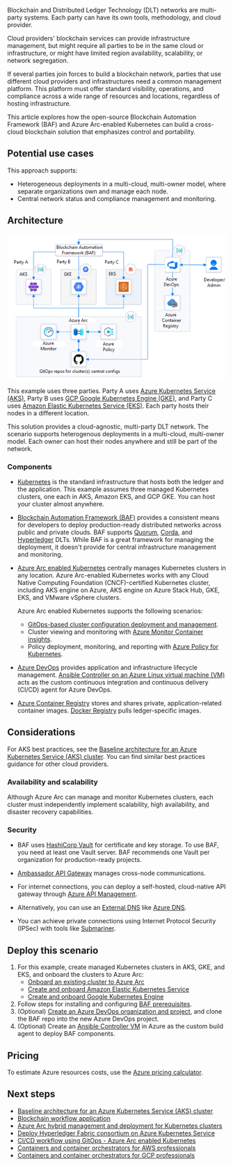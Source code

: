 Blockchain and Distributed Ledger Technology (DLT) networks are multi-party systems. Each party can have its own tools, methodology, and cloud provider.

Cloud providers' blockchain services can provide infrastructure management, but might require all parties to be in the same cloud or infrastructure, or might have limited region availability, scalability, or network segregation.

If several parties join forces to build a blockchain network, parties that use different cloud providers and infrastructures need a common management platform. This platform must offer standard visibility, operations, and compliance across a wide range of resources and locations, regardless of hosting infrastructure.

This article explores how the open-source Blockchain Automation Framework (BAF) and Azure Arc-enabled Kubernetes can build a cross-cloud blockchain solution that emphasizes control and portability.

## Potential use cases

This approach supports:

- Heterogeneous deployments in a multi-cloud, multi-owner model, where separate organizations own and manage each node.
- Central network status and compliance management and monitoring.

## Architecture

![Diagram showing a three-party blockchain network with each party using a different cloud provider, managed and monitored through BAF and Azure Arc.](media/multi-cloud-blockchain-network.png)

This example uses three parties. Party A uses [Azure Kubernetes Service (AKS)](/azure/aks/intro-kubernetes), Party B uses [GCP Google Kubernetes Engine (GKE)](https://cloud.google.com/kubernetes-engine), and Party C uses [Amazon Elastic Kubernetes Service (EKS)](https://aws.amazon.com/eks/). Each party hosts their nodes in a different location.

This solution provides a cloud-agnostic, multi-party DLT network. The scenario supports heterogenous deployments in a multi-cloud, multi-owner model. Each owner can host their nodes anywhere and still be part of the network.

### Components

- [Kubernetes](https://kubernetes.io/) is the standard infrastructure that hosts both the ledger and the application. This example assumes three managed Kubernetes clusters, one each in AKS, Amazon EKS, and GCP GKE. You can host your cluster almost anywhere.
  
- [Blockchain Automation Framework (BAF)](https://blockchain-automation-framework.readthedocs.io/) provides a consistent means for developers to deploy production-ready distributed networks across public and private clouds. BAF supports [Quorum](https://consensys.net/quorum/), [Corda](https://www.corda.net/), and [Hyperledger](https://www.hyperledger.org/) DLTs. While BAF is a great framework for managing the deployment, it doesn't provide for central infrastructure management and monitoring.
  
- [Azure Arc enabled Kubernetes](/azure/azure-arc/kubernetes/overview) centrally manages Kubernetes clusters in any location. Azure Arc-enabled Kubernetes works with any Cloud Native Computing Foundation (CNCF)-certified Kubernetes cluster, including AKS engine on Azure, AKS engine on Azure Stack Hub, GKE, EKS, and VMware vSphere clusters.
  
  Azure Arc enabled Kubernetes supports the following scenarios:

  - [GitOps-based cluster configuration deployment and management](/azure/azure-arc/kubernetes/conceptual-configurations).
  - Cluster viewing and monitoring with [Azure Monitor Container insights](/azure/azure-monitor/containers/container-insights-analyze).
  - Policy deployment, monitoring, and reporting with [Azure Policy for Kubernetes](/azure/governance/policy/concepts/policy-for-kubernetes).

- [Azure DevOps](https://dev.azure.com/) provides application and infrastructure lifecycle management. [Ansible Controller on an Azure Linux virtual machine (VM)](https://azuredevopslabs.com/labs/vstsextend/ansible/) acts as the custom continuous integration and continuous delivery (CI/CD) agent for Azure DevOps.
  
- [Azure Container Registry](https://azure.microsoft.com/services/container-registry/) stores and shares private, application-related container images. [Docker Registry](https://docs.docker.com/registry/) pulls ledger-specific images.

## Considerations

For AKS best practices, see the [Baseline architecture for an Azure Kubernetes Service (AKS) cluster](/azure/architecture/reference-architectures/containers/aks/secure-baseline-aks). You can find similar best practices guidance for other cloud providers.

### Availability and scalability

Although Azure Arc can manage and monitor Kubernetes clusters, each cluster must independently implement scalability, high availability, and disaster recovery capabilities.

### Security

- BAF uses [HashiCorp Vault](https://www.hashicorp.com/products/vault) for certificate and key storage. To use BAF, you need at least one Vault server. BAF recommends one Vault per organization for production-ready projects.

- [Ambassador API Gateway](https://www.getambassador.io/products/api-gateway/) manages cross-node communications.

- For internet connections, you can deploy a self-hosted, cloud-native API gateway through [Azure API Management](/azure/api-management/how-to-deploy-self-hosted-gateway-azure-kubernetes-service).

- Alternatively, you can use an [External DNS](https://github.com/kubernetes-sigs/external-dns) like [Azure DNS](https://azure.microsoft.com/services/dns).

- You can achieve private connections using Internet Protocol Security (IPSec) with tools like [Submariner](https://github.com/submariner-io/submariner).

## Deploy this scenario

1. For this example, create managed Kubernetes clusters in AKS, GKE, and EKS, and onboard the clusters to Azure Arc:
   - [Onboard an existing cluster to Azure Arc](https://azurearcjumpstart.io/azure_arc_jumpstart/azure_arc_k8s/general/onboard_k8s/)
   - [Create and onboard Amazon Elastic Kubernetes Service](https://azurearcjumpstart.io/azure_arc_jumpstart/azure_arc_k8s/eks/eks_terraform/)
   - [Create and onboard Google Kubernetes Engine](https://azurearcjumpstart.io/azure_arc_jumpstart/azure_arc_k8s/gke/gke_terraform/)
1.  Follow steps for installing and configuring [BAF prerequisites](https://blockchain-automation-framework.readthedocs.io/en/latest/prerequisites.html).
1.  (Optional) [Create an Azure DevOps organization and project](/azure/devops/organizations/accounts/create-organization), and clone the BAF repo into the new Azure DevOps project.
1.  (Optional) Create an [Ansible Controller VM](https://azuredevopslabs.com/labs/vstsextend/ansible/) in Azure as the custom build agent to deploy BAF components.

## Pricing

To estimate Azure resources costs, use the [Azure pricing calculator](https://azure.microsoft.com/pricing/calculator/).

## Next steps

- [Baseline architecture for an Azure Kubernetes Service (AKS) cluster](/azure/architecture/reference-architectures/containers/aks/secure-baseline-aks)
- [Blockchain workflow application](/azure/architecture/solution-ideas/articles/blockchain-workflow-application)
- [Azure Arc hybrid management and deployment for Kubernetes clusters](/azure/architecture/hybrid/arc-hybrid-kubernetes)
- [Deploy Hyperledger Fabric consortium on Azure Kubernetes Service](/azure/blockchain/templates/hyperledger-fabric-consortium-azure-kubernetes-service)
- [CI/CD workflow using GitOps - Azure Arc enabled Kubernetes](/azure/azure-arc/kubernetes/conceptual-gitops-ci-cd)
- [Containers and container orchestrators for AWS professionals](/azure/architecture/aws-professional/compute#containers-and-container-orchestrators)
- [Containers and container orchestrators for GCP professionals](/azure/architecture/gcp-professional/services#containers-and-container-orchestrators)

